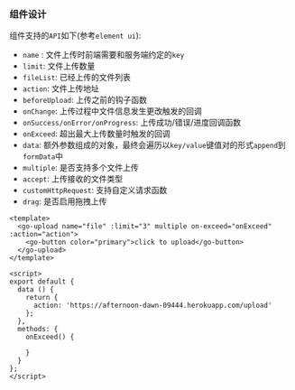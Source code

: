 ### 组件设计

组件支持的`API`如下(参考`element ui`):

- `name` : 文件上传时前端需要和服务端约定的`key`
- `limit`: 文件上传数量
- `fileList`: 已经上传的文件列表
- `action`: 文件上传地址
- `beforeUpload`: 上传之前的钩子函数
- `onChange`: 上传过程中文件信息发生更改触发的回调
- `onSuccess/onError/onProgress`: 上传成功/错误/进度回调函数
- `onExceed`: 超出最大上传数量时触发的回调
- `data`: 额外参数组成的对象，最终会遍历以`key/value`键值对的形式`append`到`formData`中
- `multiple`: 是否支持多个文件上传
- `accept`: 上传接收的文件类型
- `customHttpRequest`: 支持自定义请求函数
- `drag`: 是否启用拖拽上传





```vue
<template>
  <go-upload name="file" :limit="3" multiple on-exceed="onExceed" :action="action">
    <go-button color="primary">click to upload</go-button>
  </go-upload>
</template>

<script>
export default {
  data () {
    return {
      action: 'https://afternoon-dawn-09444.herokuapp.com/upload'
    };
  },
  methods: {
    onExceed() {

    }
  }
};
</script>
```





```vue

```

